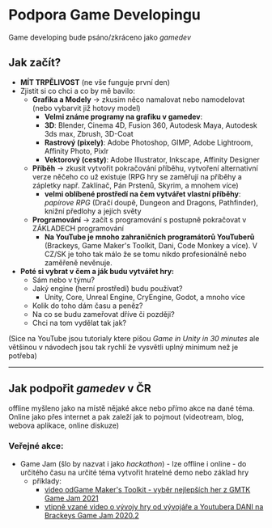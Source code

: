 # Podpora Game Developingu
Game developing bude psáno/zkráceno jako *gamedev*
## Jak začít?
- **MÍT TRPĚLIVOST** (ne vše funguje první den)
- Zjistit si co chci a co by mě bavilo:
  - **Grafika a Modely** -> zkusim něco namalovat nebo namodelovat (nebo vybarvit již hotovy model)
    - **Velmi známe programy na grafiku v gamedev**:
    - **3D**: Blender, Cinema 4D, Fusion 360, Autodesk Maya, Autodesk 3ds max, Zbrush, 3D-Coat
    - **Rastrový (pixely)**: Adobe Photoshop, GIMP, Adobe Lightroom, Affinity Photo, Pixlr
    - **Vektorový (cesty)**: Adobe Illustrator, Inkscape, Affinity Designer
  - **Příběh** -> zkusit vytvořit pokračování příběhu, vytvoření alternativní verze něčeho co už existuje (RPG hry se zaměřují na příběhy a zápletky např. Zaklínač, Pán Prstenů, Skyrim, a mnohem více)
    - **velmi oblíbené prostředí na čem vytvářet vlastní příběhy**: *papírove RPG* (Dračí doupě, Dungeon and Dragons, Pathfinder), knižní předlohy a jejích světy
  - **Programování** -> začít s programování s postupně pokračovat v ZÁKLADECH programování
    - **Na YouTube je mnoho zahraničních programátorů YouTuberů** (Brackeys, Game Maker's Toolkit, Dani, Code Monkey a více). V CZ/SK je toho tak málo že se tomu nikdo profesionálně nebo zaměřeně nevěnuje.
- **Poté si vybrat v čem a ják budu vytvářet hry:**  
  - Sám nebo v týmu?
  - Jaký engine (herní prostředí) budu používat?
    - Unity, Core, Unreal Engine, CryEngine, Godot, a mnoho více  
  - Kolik do toho dám času a peněz?
  - Na co se budu zameřovat dříve či později?
  - Chci na tom vydělat tak jak?

(Sice na YouTube jsou tutorialy ktere píšou *Game in Unity in 30 minutes* ale většinou v návodech jsou tak rychlí že vysvětli uplný minimum než je potřeba)

____________________________


## Jak podpořit *gamedev* v ČR
offline myšleno jako na místě nějaké akce nebo přímo akce na dané téma. Online jako přes internet a pak zaleží jak to pojmout (videotream, blog, webova aplikace, online diskuze)
### Veřejné akce:
- Game Jam (šlo by nazvat i jako *hackathon*) - lze offline i online -  do určitého času na určité téma vytvořit hratelné demo nebo základ hry 
  - příklady: 
    - [video odGame Maker's Toolkit - vyběr nejlepších her z GMTK Game Jam 2021](https://www.youtube.com/watch?v=9U4Zoagd_40)
    - [vtipně vzané video o vývojy hry od vývojáře a Youtubera DANI na Brackeys Game Jam 2020.2](https://www.youtube.com/watch?v=S7Dl6ATRK2M)